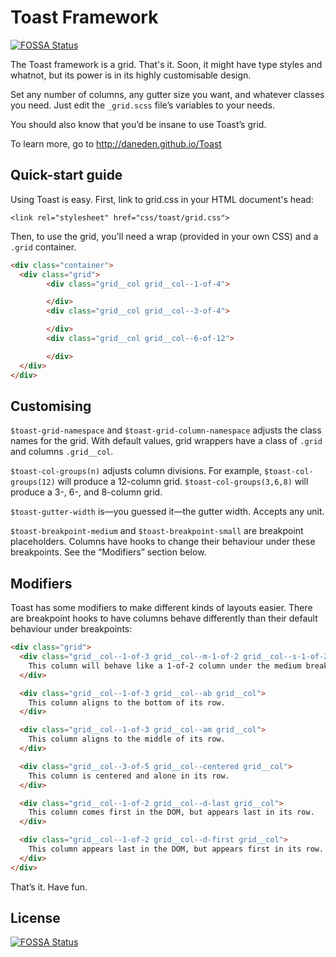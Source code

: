 # Toast Framework
[![FOSSA Status](https://app.fossa.io/api/projects/git%2Bgithub.com%2Fdaneden%2FToast.svg?type=shield)](https://app.fossa.io/projects/git%2Bgithub.com%2Fdaneden%2FToast?ref=badge_shield)

The Toast framework is a grid. That's it. Soon, it might have type styles and whatnot, but its power is in its highly customisable design.

Set any number of columns, any gutter size you want, and whatever classes you need. Just edit the `_grid.scss` file’s variables to your needs.

You should also know that you’d be insane to use Toast’s grid.

To learn more, go to http://daneden.github.io/Toast

## Quick-start guide

Using Toast is easy. First, link to grid.css in your HTML document's head:

```<link rel="stylesheet" href="css/toast/grid.css">```

Then, to use the grid, you'll need a wrap (provided in your own CSS) and a `.grid` container.

```html
<div class="container">
  <div class="grid">
        <div class="grid__col grid__col--1-of-4">

        </div>
        <div class="grid__col grid__col--3-of-4">

        </div>
        <div class="grid__col grid__col--6-of-12">

        </div>
  </div>
</div>
```

## Customising

`$toast-grid-namespace` and `$toast-grid-column-namespace` adjusts the class names for the grid. With default values, grid wrappers have a class of `.grid` and columns `.grid__col`.

`$toast-col-groups(n)` adjusts column divisions. For example, `$toast-col-groups(12)` will produce a 12-column grid. `$toast-col-groups(3,6,8)` will produce a 3-, 6-, and 8-column grid.

`$toast-gutter-width` is—you guessed it—the gutter
width. Accepts any unit.

`$toast-breakpoint-medium` and `$toast-breakpoint-small` are breakpoint placeholders. Columns have hooks to change their behaviour under these breakpoints. See the “Modifiers” section below.

## Modifiers

Toast has some modifiers to make different kinds of layouts easier. There are breakpoint hooks to have columns behave differently than their default behaviour under breakpoints:

```html
<div class="grid">
  <div class="grid__col--1-of-3 grid__col--m-1-of-2 grid__col--s-1-of-2 grid__col">
    This column will behave like a 1-of-2 column under the medium breakpoint and the small breakpoint.
  </div>

  <div class="grid__col--1-of-3 grid__col--ab grid__col">
    This column aligns to the bottom of its row.
  </div>

  <div class="grid__col--1-of-3 grid__col--am grid__col">
    This column aligns to the middle of its row.
  </div>

  <div class="grid__col--3-of-5 grid__col--centered grid__col">
    This column is centered and alone in its row.
  </div>

  <div class="grid__col--1-of-2 grid__col--d-last grid__col">
    This column comes first in the DOM, but appears last in its row.
  </div>

  <div class="grid__col--1-of-2 grid__col--d-first grid__col">
    This column appears last in the DOM, but appears first in its row.
  </div>
</div>
```

That’s it. Have fun.


## License
[![FOSSA Status](https://app.fossa.io/api/projects/git%2Bgithub.com%2Fdaneden%2FToast.svg?type=large)](https://app.fossa.io/projects/git%2Bgithub.com%2Fdaneden%2FToast?ref=badge_large)
